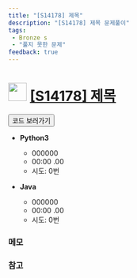 ```yaml
---
title: "[S14178] 제목"
description: "[S14178] 제목 문제풀이"
tags: 
 - Bronze s
 - "풀지 못한 문제"
feedback: true
---
```

<h1><img src="https://doky.space/assets/icpclev/bsgpdru5.svg" height="37px"> <a href="http://icpc.me/S14178" target="_blank">[S14178] 제목</a></h1>

<a href="https://github.com/DokySp/acmicpc-practice/tree/master/S14178"><button class="btn btn-info">코드 보러가기</button></a>

- **Python3**
  - 000000
  - 00:00 .00
  - 시도: 0번

- **Java**
  - 000000
  - 00:00 .00
  - 시도: 0번

### 메모

### 참고
